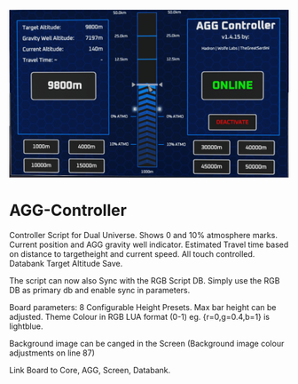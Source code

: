 ![alt text](/agg.png)


# AGG-Controller

Controller Script for Dual Universe.
Shows 0 and 10% atmosphere marks.
Current position and AGG gravity well indicator.
Estimated Travel time based on distance to targetheight and current speed.
All touch controlled.
Databank Target Altitude Save.

The script can now also Sync with the RGB Script DB.
Simply use the RGB DB as primary db and enable sync in parameters.



Board parameters:
8 Configurable Height Presets.
Max bar height can be adjusted.
Theme Colour in RGB LUA format (0-1) eg. {r=0,g=0.4,b=1} is lightblue.

Background image can be canged in the Screen
(Background image colour adjustments on line 87)

Link Board to Core, AGG, Screen, Databank.
